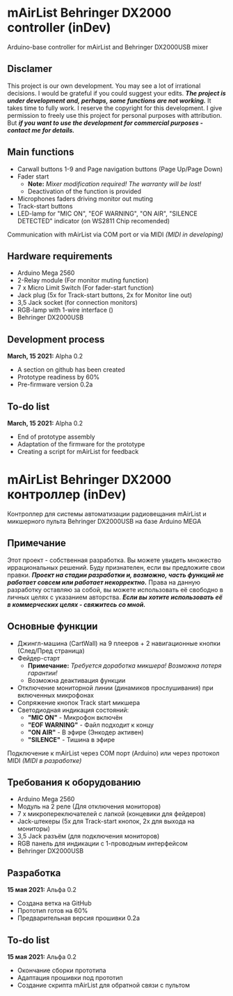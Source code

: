 # mAirList Behringer DX2000 controller (inDev)

Arduino-base controller for mAirList and Behringer DX2000USB mixer


Disclamer
--
This project is our own development. You may see a lot of irrational decisions. I would be grateful if you could suggest your edits.
***The project is under development and, perhaps, some functions are not working.*** It takes time to fully work.
I reserve the copyright for this development. I give permission to freely use this project for personal purposes with attribution. But ***if you want to use the development for commercial purposes - contact me for details.***

Main functions
--
* Carwall buttons 1-9 and Page navigation buttons (Page Up/Page Down)
* Fader start
	* **Note:** _Mixer modification required! The warranty will be lost!_
	* Deactivation of the function is provided 
* Microphones faders driving monitor out muting
* Track-start buttons
* LED-lamp for "MIC ON", "EOF WARNING", "ON AIR", "SILENCE DETECTED" indicator (on WS2811 Chip recomended)

Communication with mAirList via COM port or via MIDI _(MIDI in developing)_  


Hardware requirements 
--
* Arduino Mega 2560
* 2-Relay module (For monitor muting function) 
* 7 x Micro Limit Switch (For fader-start function)
* Jack plug (5x for Track-start buttons, 2x for Monitor line out)
* 3,5 Jack socket (for connection monitors)
* RGB-lamp with 1-wire interface ()
* Behringer DX2000USB

Development process
--
**March, 15 2021:** Alpha 0.2
* A section on github has been created
* Prototype readiness by 60%
* Pre-firmware version 0.2a 

To-do list
--
**March, 15 2021:** Alpha 0.2
* End of prototype assembly
* Adaptation of the firmware for the prototype
* Creating a script for mAirList for feedback 


# mAirList Behringer DX2000 контроллер (inDev)

Контроллер для системы автоматизации радиовещания mAirList и микшерного пульта Behringer DX2000USB на базе Arduino MEGA


Примечание
--
Этот проект - собственная разработка. Вы можете увидеть множество иррациональных решений. Буду признателен, если вы предложите свои правки. 
***Проект на стадии разработки и, возможно, часть функций не работает совсем или работает некорректно.*** 
Права на данную разработку оставляю за собой, вы можете использовать её свободно в личных целях с указанием авторства. ***Если вы хотите использовать её в коммерческих целях - свяжитесь со мной.***

Основные функции
--
* Джингл-машина (CartWall) на 9 плееров + 2 навигационные кнопки (След/Пред страница)
* Фейдер-старт
	* **Примечание:** _Требуется доработка микшера! Возможна потеря гарантии!_
	* Возможна деактивация функции
* Отключение мониторной линии (динамиков прослушивания) при включенных микрофонах
* Сопряжение кнопок Track start микшера
* Светодиодная индикация состояний:
	* **"MIC ON"** - Микрофон включён
	* **"EOF WARNING"** - Файл подходит к концу
	* **"ON AIR"** - В эфире (Энкодер активен)
	* **"SILENCE"** - Тишина в эфире

Подключение к mAirList через COM порт (Arduino) или через протокол MIDI _(MIDI в разработке)_  


Требования к оборудованию 
--
* Arduino Mega 2560
* Модуль на 2 реле (Для отключения мониторов) 
* 7 x микропереключателей с лапкой (концевики для фейдеров)
* Jack-штекеры (5x для Track-start кнопок, 2x для выхода на мониторы)
* 3,5 Jack разъём (для подключения мониторов)
* RGB панель для индикации с 1-проводным интерфейсом
* Behringer DX2000USB

Разработка
--
**15 мая 2021:** Альфа 0.2
* Создана ветка на GitHub
* Прототип готов на 60%
* Предварительная версия прошивки 0.2a 

To-do list
--
**15 мая 2021:** Альфа 0.2
* Окончание сборки прототипа
* Адаптация прошивки под прототип
* Создание скрипта mAirList для обратной связи с пультом 
